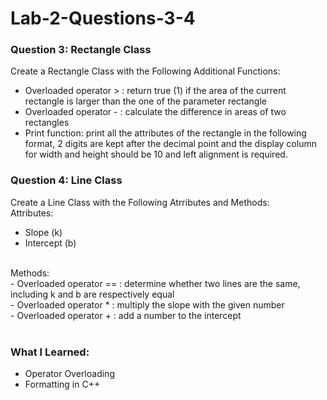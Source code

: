 # Lab-2-Questions-3-4
### Question 3: Rectangle Class
Create a Rectangle Class with the Following Additional Functions: <br/>
- Overloaded operator > : return true (1) if the area of the current rectangle is larger than the one of the parameter rectangle <br/>
- Overloaded operator - : calculate the difference in areas of two rectangles <br/>
- Print function: print all the attributes of the rectangle in the following format, 2 digits are kept after the decimal point and the display column for width and height should be 10 and left alignment is required. <br/>
### Question 4: Line Class
Create a Line Class with the Following Atrributes and Methods: <br/>
Attributes:<br/>
- Slope (k) <br/>
- Intercept (b) <br/>
<br/>
Methods: <br/>
- Overloaded operator == : determine whether two lines are the same, including k and b are respectively equal <br/>
- Overloaded operator * : multiply the slope with the given number <br/>
- Overloaded operator + : add a number to the intercept <br/>
<br/>

### What I Learned:
- Operator Overloading
- Formatting in C++
